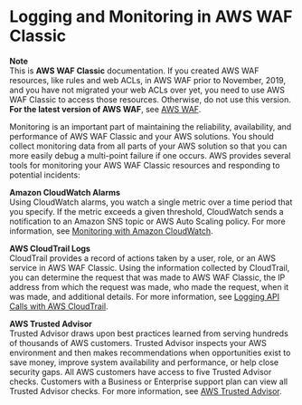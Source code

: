 # Logging and Monitoring in AWS WAF Classic<a name="classic-waf-incident-response"></a>

**Note**  
This is **AWS WAF Classic** documentation\. If you created AWS WAF resources, like rules and web ACLs, in AWS WAF prior to November, 2019, and you have not migrated your web ACLs over yet, you need to use AWS WAF Classic to access those resources\. Otherwise, do not use this version\.  
**For the latest version of AWS WAF**, see [AWS WAF](waf-chapter.md)\. 

Monitoring is an important part of maintaining the reliability, availability, and performance of AWS WAF Classic and your AWS solutions\. You should collect monitoring data from all parts of your AWS solution so that you can more easily debug a multi\-point failure if one occurs\. AWS provides several tools for monitoring your AWS WAF Classic resources and responding to potential incidents:

**Amazon CloudWatch Alarms**  
Using CloudWatch alarms, you watch a single metric over a time period that you specify\. If the metric exceeds a given threshold, CloudWatch sends a notification to an Amazon SNS topic or AWS Auto Scaling policy\. For more information, see [Monitoring with Amazon CloudWatch](monitoring-cloudwatch.md)\.

**AWS CloudTrail Logs**  
CloudTrail provides a record of actions taken by a user, role, or an AWS service in AWS WAF Classic\. Using the information collected by CloudTrail, you can determine the request that was made to AWS WAF Classic, the IP address from which the request was made, who made the request, when it was made, and additional details\. For more information, see [Logging API Calls with AWS CloudTrail](logging-using-cloudtrail.md)\.

**AWS Trusted Advisor**  
Trusted Advisor draws upon best practices learned from serving hundreds of thousands of AWS customers\. Trusted Advisor inspects your AWS environment and then makes recommendations when opportunities exist to save money, improve system availability and performance, or help close security gaps\. All AWS customers have access to five Trusted Advisor checks\. Customers with a Business or Enterprise support plan can view all Trusted Advisor checks\. For more information, see [AWS Trusted Advisor](https://docs.aws.amazon.com/awssupport/latest/user/getting-started.html#trusted-advisor)\.